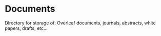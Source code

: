 # Documents
Directory for storage of: Overleaf documents, journals, abstracts, white papers, drafts, etc...